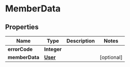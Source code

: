 # MemberData

## Properties
Name | Type | Description | Notes
------------ | ------------- | ------------- | -------------
**errorCode** | **Integer** |  | 
**memberData** | [**User**](User.md) |  |  [optional]
